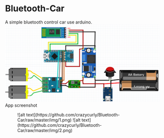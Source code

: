 # Bluetooth-Car
A simple bluetooth control car use arduino.
![alt text](https://github.com/crazycurly/Bluetooth-Car/raw/master/img/bluetooth%20car.PNG)
App screenshot
<figure class="half">
	![alt text](https://github.com/crazycurly/Bluetooth-Car/raw/master/img/1.png)
	![alt text](https://github.com/crazycurly/Bluetooth-Car/raw/master/img/2.png)
</figure>